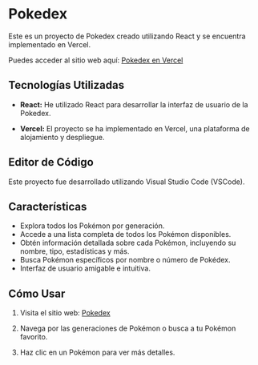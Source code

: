 # Pokedex

Este es un proyecto de Pokedex creado utilizando React y se encuentra implementado en Vercel.

Puedes acceder al sitio web aquí: [Pokedex en Vercel](https://pokedex-gpymiced6-eduardoe92.vercel.app/)

## Tecnologías Utilizadas

- **React:** He utilizado React para desarrollar la interfaz de usuario de la Pokedex.

- **Vercel:** El proyecto se ha implementado en Vercel, una plataforma de alojamiento y despliegue.

## Editor de Código

Este proyecto fue desarrollado utilizando Visual Studio Code (VSCode).

## Características

- Explora todos los Pokémon por generación.
- Accede a una lista completa de todos los Pokémon disponibles.
- Obtén información detallada sobre cada Pokémon, incluyendo su nombre, tipo, estadísticas y más.
- Busca Pokémon específicos por nombre o número de Pokédex.
- Interfaz de usuario amigable e intuitiva.

## Cómo Usar

1. Visita el sitio web: [Pokedex](https://pokedex-gpymiced6-eduardoe92.vercel.app/)

2. Navega por las generaciones de Pokémon o busca a tu Pokémon favorito.

3. Haz clic en un Pokémon para ver más detalles.
